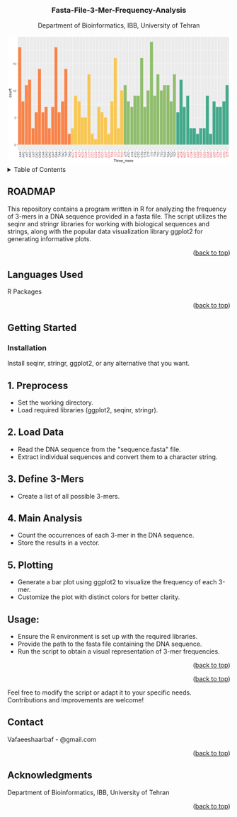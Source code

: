 <!-- Improved compatibility of back to top link: See: https://github.com/othneildrew/Best-README-Template/pull/73 -->
<a name="readme-top"></a>



<!-- PROJECT LOGO -->
<br />
<div align="center">

<h3 align="center">Fasta-File-3-Mer-Frequency-Analysis </h3>

  <p align="center">
    Department of Bioinformatics, IBB, University of Tehran
    <br />
  </p>
</div>


<div align="center">
  <img src="logo.PNG" alt="Alt text">
</div>




<!-- TABLE OF CONTENTS -->
<details>
  <summary>Table of Contents</summary>
  <ol>
    <li>
      <a href="#Preprocess">Preprocess</a>
    </li>
    <li>
      <a href="#Load_Data">Load Data</a>
    </li>
    	<li>
      <a href="#Define_3-Mers">Define 3-Mers</a>
    </li>
	<li>
      <a href="#Main_Analysist">Main Analysis</a>
    </li>
    	<li>
      <a href="#Plotting">Plotting</a>
    </li>
  </ol>
</details>



<!-- ABOUT THE PROJECT -->
## ROADMAP

This repository contains a program written in R for analyzing the frequency of 3-mers in a DNA sequence provided in a fasta file. The script utilizes the seqinr and stringr libraries for working with biological sequences and strings, along with the popular data visualization library ggplot2 for generating informative plots.
<p align="right">(<a href="#readme-top">back to top</a>)</p>

## Languages Used

R Packages 
<p align="right">(<a href="#readme-top">back to top</a>)</p>




<!-- GETTING STARTED -->
## Getting Started
  
### Installation

Install seqinr, stringr, ggplot2, or any alternative that you want.

 ## 1. Preprocess
  <ul id="Preprocess">
      <li>Set the working directory.</li>
      <li>Load required libraries (ggplot2, seqinr, stringr).</li>
  </ul>

  ## 2. Load Data
  <ul id="Load_Data">
      <li>Read the DNA sequence from the "sequence.fasta" file.</li>
      <li>Extract individual sequences and convert them to a character string.</li>
</ul>

## 3. Define 3-Mers
  <ul id="Define_3-Mers">
      <li>Create a list of all possible 3-mers.</li>
</ul>

## 4. Main Analysis
<ul id="Main_Analysis">
      <li>
        Count the occurrences of each 3-mer in the DNA sequence.
      </li>
      <li>Store the results in a vector.</li>
</ul>

## 5. Plotting
  <ul id="Plotting">
      <li>Generate a bar plot using ggplot2 to visualize the frequency of each 3-mer.</li>
      <li>Customize the plot with distinct colors for better clarity.</li>
</ul>

## Usage:
<ul>
  <li>
    Ensure the R environment is set up with the required libraries.
  </li>
  <li>
    Provide the path to the fasta file containing the DNA sequence.
  </li>
  <li>Run the script to obtain a visual representation of 3-mer frequencies.</li>
</ul>
<p align="right">(<a href="#readme-top">back to top</a>)</p>

<p align="right">(<a href="#readme-top">back to top</a>)</p>



<!-- CONTACT -->
Feel free to modify the script or adapt it to your specific needs. Contributions and improvements are welcome!
## Contact

Vafaeeshaarbaf - @gmail.com


<p align="right">(<a href="#readme-top">back to top</a>)</p>



<!-- ACKNOWLEDGMENTS -->
## Acknowledgments

Department of Bioinformatics, IBB, University of Tehran

<p align="right">(<a href="#readme-top">back to top</a>)</p>





<!-- MARKDOWN LINKS & IMAGES -->
<!-- https://www.markdownguide.org/basic-syntax/#reference-style-links -->
[contributors-shield]: https://img.shields.io/github/contributors/github_username/repo_name.svg?style=for-the-badge
[contributors-url]: https://github.com/github_username/repo_name/graphs/contributors
[forks-shield]: https://img.shields.io/github/forks/github_username/repo_name.svg?style=for-the-badge
[forks-url]: https://github.com/github_username/repo_name/network/members
[stars-shield]: https://img.shields.io/github/stars/github_username/repo_name.svg?style=for-the-badge
[stars-url]: https://github.com/github_username/repo_name/stargazers
[issues-shield]: https://img.shields.io/github/issues/github_username/repo_name.svg?style=for-the-badge
[issues-url]: https://github.com/github_username/repo_name/issues
[license-shield]: https://img.shields.io/github/license/github_username/repo_name.svg?style=for-the-badge
[license-url]: https://github.com/github_username/repo_name/blob/master/LICENSE.txt
[linkedin-shield]: https://img.shields.io/badge/-LinkedIn-black.svg?style=for-the-badge&logo=linkedin&colorB=555
[linkedin-url]: https://linkedin.com/in/linkedin_username
[product-screenshot]: images/screenshot.png
[Next.js]: https://img.shields.io/badge/next.js-000000?style=for-the-badge&logo=nextdotjs&logoColor=white
[Next-url]: https://nextjs.org/
[React.js]: https://img.shields.io/badge/React-20232A?style=for-the-badge&logo=react&logoColor=61DAFB
[React-url]: https://reactjs.org/
[Vue.js]: https://img.shields.io/badge/Vue.js-35495E?style=for-the-badge&logo=vuedotjs&logoColor=4FC08D
[Vue-url]: https://vuejs.org/
[Angular.io]: https://img.shields.io/badge/Angular-DD0031?style=for-the-badge&logo=angular&logoColor=white
[Angular-url]: https://angular.io/
[Svelte.dev]: https://img.shields.io/badge/Svelte-4A4A55?style=for-the-badge&logo=svelte&logoColor=FF3E00
[Svelte-url]: https://svelte.dev/
[Laravel.com]: https://img.shields.io/badge/Laravel-FF2D20?style=for-the-badge&logo=laravel&logoColor=white
[Laravel-url]: https://laravel.com
[Bootstrap.com]: https://img.shields.io/badge/Bootstrap-563D7C?style=for-the-badge&logo=bootstrap&logoColor=white
[Bootstrap-url]: https://getbootstrap.com
[JQuery.com]: https://img.shields.io/badge/jQuery-0769AD?style=for-the-badge&logo=jquery&logoColor=white
[JQuery-url]: https://jquery.com 
